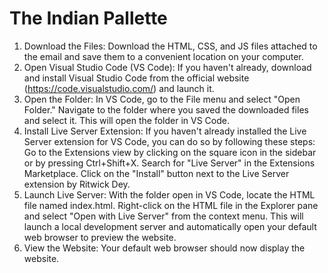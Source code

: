 # The Indian Pallette

1. Download the Files: Download the HTML, CSS, and JS files attached to the email and save them to a convenient location on your computer.
2. Open Visual Studio Code (VS Code): If you haven't already, download and install Visual Studio Code from the official website (https://code.visualstudio.com/) and launch it.
3. Open the Folder: In VS Code, go to the File menu and select "Open Folder." Navigate to the folder where you saved the downloaded files and select it. This will open the folder in VS Code.
3. Install Live Server Extension: If you haven't already installed the Live Server extension for VS Code, you can do so by following these steps:
Go to the Extensions view by clicking on the square icon in the sidebar or by pressing Ctrl+Shift+X.
Search for "Live Server" in the Extensions Marketplace.
Click on the "Install" button next to the Live Server extension by Ritwick Dey.
4. Launch Live Server: With the folder open in VS Code, locate the HTML file named index.html. Right-click on the HTML file in the Explorer pane and select "Open with Live Server" from the context menu. This will launch a local development server and automatically open your default web browser to preview the website.
5. View the Website: Your default web browser should now display the website.